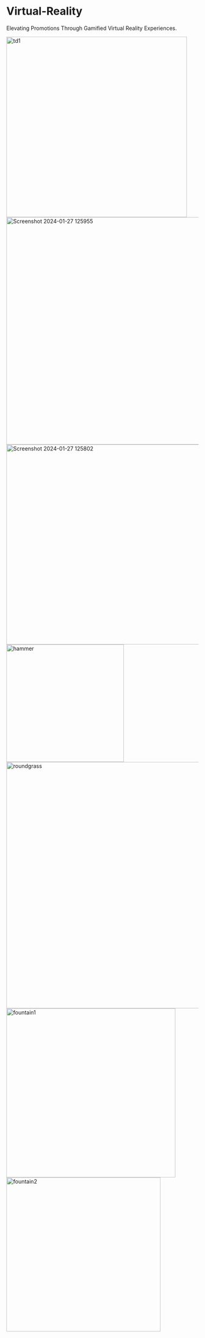# Virtual-Reality
Elevating Promotions Through Gamified Virtual Reality Experiences.

<img width="473" alt="td1" src="https://github.com/buna-16/Virtual-Reality/assets/140153241/7f12d6ef-7d2e-48e4-9161-26c033b7a684">
<img width="596" alt="Screenshot 2024-01-27 125955" src="https://github.com/buna-16/Virtual-Reality/assets/140153241/504c40c6-371f-4009-9b29-a1fe0dac45ce">
<img width="524" alt="Screenshot 2024-01-27 125802" src="https://github.com/buna-16/Virtual-Reality/assets/140153241/16585288-ebfb-4114-ab70-ea35130a1883">
<img width="308" alt="hammer" src="https://github.com/buna-16/Virtual-Reality/assets/140153241/560375d6-c64f-40b6-a5cd-1dfe87faf51a">
<img width="646" alt="roundgrass" src="https://github.com/buna-16/Virtual-Reality/assets/140153241/042b1c2a-53d3-4fd5-a7d2-4913bcd82bcf">
<img width="443" alt="fountain1" src="https://github.com/buna-16/Virtual-Reality/assets/140153241/a5cb0793-de8a-42d0-bc80-0bfd12a17cfa">
<img width="404" alt="fountain2" src="https://github.com/buna-16/Virtual-Reality/assets/140153241/5a6c42f3-7c84-4ab4-b713-78f035cbf5a1">
